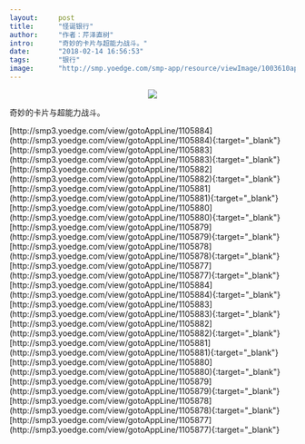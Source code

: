 ```yaml
---
layout:     post
title:      "怪诞银行"
author:     "作者：芹泽直树"
intro:      "奇妙的卡片与超能力战斗。"
date:       "2018-02-14 16:56:53"
tags:       "银行"
image:      "http://smp.yoedge.com/smp-app/resource/viewImage/1003610appline.png"
---
```

<div style="text-align: center">
<p><img src="http://smp.yoedge.com/smp-app/resource/viewImage/1003610appline.png"/></p>
</div>
<p class="post-meta">
<span>奇妙的卡片与超能力战斗。</span>
</p>
[http://smp3.yoedge.com/view/gotoAppLine/1105884](http://smp3.yoedge.com/view/gotoAppLine/1105884){:target="_blank"}
[http://smp3.yoedge.com/view/gotoAppLine/1105883](http://smp3.yoedge.com/view/gotoAppLine/1105883){:target="_blank"}
[http://smp3.yoedge.com/view/gotoAppLine/1105882](http://smp3.yoedge.com/view/gotoAppLine/1105882){:target="_blank"}
[http://smp3.yoedge.com/view/gotoAppLine/1105881](http://smp3.yoedge.com/view/gotoAppLine/1105881){:target="_blank"}
[http://smp3.yoedge.com/view/gotoAppLine/1105880](http://smp3.yoedge.com/view/gotoAppLine/1105880){:target="_blank"}
[http://smp3.yoedge.com/view/gotoAppLine/1105879](http://smp3.yoedge.com/view/gotoAppLine/1105879){:target="_blank"}
[http://smp3.yoedge.com/view/gotoAppLine/1105878](http://smp3.yoedge.com/view/gotoAppLine/1105878){:target="_blank"}
[http://smp3.yoedge.com/view/gotoAppLine/1105877](http://smp3.yoedge.com/view/gotoAppLine/1105877){:target="_blank"}
[http://smp3.yoedge.com/view/gotoAppLine/1105884](http://smp3.yoedge.com/view/gotoAppLine/1105884){:target="_blank"}
[http://smp3.yoedge.com/view/gotoAppLine/1105883](http://smp3.yoedge.com/view/gotoAppLine/1105883){:target="_blank"}
[http://smp3.yoedge.com/view/gotoAppLine/1105882](http://smp3.yoedge.com/view/gotoAppLine/1105882){:target="_blank"}
[http://smp3.yoedge.com/view/gotoAppLine/1105881](http://smp3.yoedge.com/view/gotoAppLine/1105881){:target="_blank"}
[http://smp3.yoedge.com/view/gotoAppLine/1105880](http://smp3.yoedge.com/view/gotoAppLine/1105880){:target="_blank"}
[http://smp3.yoedge.com/view/gotoAppLine/1105879](http://smp3.yoedge.com/view/gotoAppLine/1105879){:target="_blank"}
[http://smp3.yoedge.com/view/gotoAppLine/1105878](http://smp3.yoedge.com/view/gotoAppLine/1105878){:target="_blank"}
[http://smp3.yoedge.com/view/gotoAppLine/1105877](http://smp3.yoedge.com/view/gotoAppLine/1105877){:target="_blank"}


